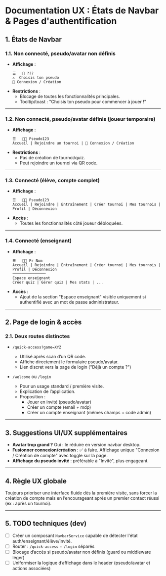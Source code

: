 
# Documentation UX : États de Navbar & Pages d'authentification

## 1. États de Navbar

### 1.1. Non connecté, pseudo/avatar **non définis**
- **Affichage** :
  ```
  ☰   🤖 ???
  ⚠️  Choisis ton pseudo
  🔐 Connexion / Création
  ```
- **Restrictions** :
  - Blocage de toutes les fonctionnalités principales.
  - Tooltip/toast : "Choisis ton pseudo pour commencer à jouer !"

---

### 1.2. Non connecté, pseudo/avatar **définis (joueur temporaire)**
- **Affichage** :
  ```
  ☰   🧑‍🚀 Pseudo123
  Accueil | Rejoindre un tournoi | 🔐 Connexion / Création
  ```
- **Restrictions** :
  - Pas de création de tournoi/quiz.
  - Peut rejoindre un tournoi via QR code.

---

### 1.3. Connecté (élève, compte complet)
- **Affichage** :
  ```
  ☰   🧑‍🚀 Pseudo123
  Accueil | Rejoindre | Entraînement | Créer tournoi | Mes tournois | Profil | Déconnexion
  ```
- **Accès** :
  - Toutes les fonctionnalités côté joueur débloquées.

---

### 1.4. Connecté (enseignant)
- **Affichage** :
  ```
  ☰   👨‍🏫 Pr Nom
  Accueil | Rejoindre | Entraînement | Créer tournoi | Mes tournois | Profil | Déconnexion
  ───────────────
  Espace enseignant
  Créer quiz | Gérer quiz | Mes stats | ...
  ```
- **Accès** :
  - Ajout de la section "Espace enseignant" visible uniquement si authentifié avec un mot de passe administrateur.

---

## 2. Page de login & accès

### 2.1. Deux routes distinctes
- `/quick-access?game=XYZ`
  - Utilisé après scan d’un QR code.
  - Affiche directement le formulaire pseudo/avatar.
  - Lien discret vers la page de login ("Déjà un compte ?")

- `/welcome` ou `/login`
  - Pour un usage standard / première visite.
  - Explication de l’application.
  - Proposition :
    - Jouer en invité (pseudo/avatar)
    - Créer un compte (email + mdp)
    - Créer un compte enseignant (mêmes champs + code admin)

---

## 3. Suggestions UI/UX supplémentaires

- **Avatar trop grand ?** Oui : le réduire en version navbar desktop.
- **Fusionner connexion/création** : ✅ à faire. Affichage unique "Connexion / Création de compte" avec toggle sur la page.
- **Affichage du pseudo invité** : préférable à "Invité", plus engageant.

---

## 4. Règle UX globale
Toujours prioriser une interface fluide dès la première visite, sans forcer la création de compte mais en l’encourageant après un premier contact réussi (ex : après un tournoi).

---

## 5. TODO techniques (dev)
- [ ] Créer un composant `NavbarService` capable de détecter l'état auth/enseignant/élève/invité.
- [ ] Router : `/quick-access` + `/login` séparés
- [ ] Blocage d’accès si pseudo/avatar non définis (guard ou middleware léger)
- [ ] Uniformiser la logique d’affichage dans le header (pseudo/avatar et actions associées)
